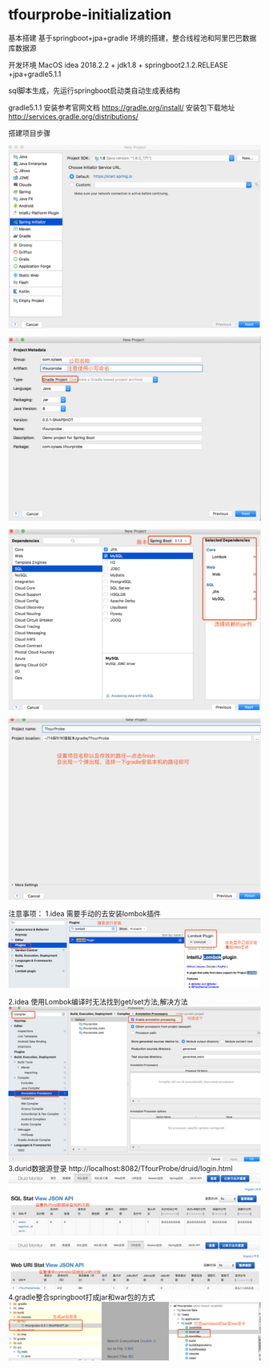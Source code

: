 # tfourprobe-initialization
基本搭建
基于springboot+jpa+gradle 环境的搭建，整合线程池和阿里巴巴数据库数据源

开发环境 MacOS   idea 2018.2.2 + jdk1.8 + springboot2.1.2.RELEASE +jpa+gradle5.1.1

sql脚本生成，先运行springboot启动类自动生成表结构

gradle5.1.1 安装参考官网文档 https://gradle.org/install/
            安装包下载地址 http://services.gradle.org/distributions/
            
搭建项目步骤

![Image text](https://github.com/shanewds/Image/blob/master/image/TfourProbe-one.png) 

![Image text](https://github.com/shanewds/Image/blob/master/image/TfourProbe-two.png) 

![Image text](https://github.com/shanewds/Image/blob/master/image/TfourProbe-three.png) 

![Image text](https://github.com/shanewds/Image/blob/master/image/TfourProbe-four.png) 


注意事项：
  1.idea 需要手动的去安装lombok插件
     ![Image text](https://github.com/shanewds/Image/blob/master/image/lombok-idea-install.png) 

  2.idea 使用Lombok编译时无法找到get/set方法,解决方法
    ![Image text](https://github.com/shanewds/Image/blob/master/image/lombok-idea-get.png) 
  3.durid数据源登录
    http://localhost:8082/TfourProbe/druid/login.html
    ![Image text](https://github.com/shanewds/Image/blob/master/image/durid-query-sql.png) 
    ![Image text](https://github.com/shanewds/Image/blob/master/image/durid-controller-count.png)
  4.gradle整合springboot打成jar和war包的方式
    ![Image text](https://github.com/shanewds/Image/blob/master/image/gradle-springboot-jar:war.png)
    
